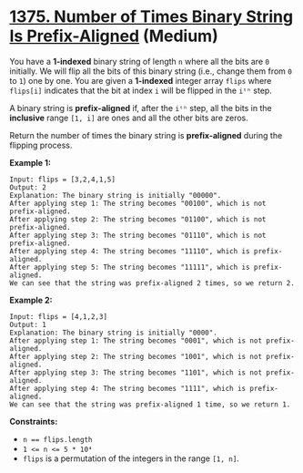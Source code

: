 # [1375. Number of Times Binary String Is Prefix-Aligned][link] (Medium)

[link]: https://leetcode.com/problems/number-of-times-binary-string-is-prefix-aligned/

You have a **1-indexed** binary string of length `n` where all the bits are `0` initially. We will
flip all the bits of this binary string (i.e., change them from `0` to `1`) one by one. You are
given a **1-indexed** integer array `flips` where `flips[i]` indicates that the bit at index `i` will
be flipped in the `iᵗʰ` step.

A binary string is **prefix-aligned** if, after the `iᵗʰ` step, all the bits in the **inclusive**
range `[1, i]` are ones and all the other bits are zeros.

Return the number of times the binary string is **prefix-aligned** during the flipping process.

**Example 1:**

```
Input: flips = [3,2,4,1,5]
Output: 2
Explanation: The binary string is initially "00000".
After applying step 1: The string becomes "00100", which is not prefix-aligned.
After applying step 2: The string becomes "01100", which is not prefix-aligned.
After applying step 3: The string becomes "01110", which is not prefix-aligned.
After applying step 4: The string becomes "11110", which is prefix-aligned.
After applying step 5: The string becomes "11111", which is prefix-aligned.
We can see that the string was prefix-aligned 2 times, so we return 2.
```

**Example 2:**

```
Input: flips = [4,1,2,3]
Output: 1
Explanation: The binary string is initially "0000".
After applying step 1: The string becomes "0001", which is not prefix-aligned.
After applying step 2: The string becomes "1001", which is not prefix-aligned.
After applying step 3: The string becomes "1101", which is not prefix-aligned.
After applying step 4: The string becomes "1111", which is prefix-aligned.
We can see that the string was prefix-aligned 1 time, so we return 1.
```

**Constraints:**

- `n == flips.length`
- `1 <= n <= 5 * 10⁴`
- `flips` is a permutation of the integers in the range `[1, n]`.
